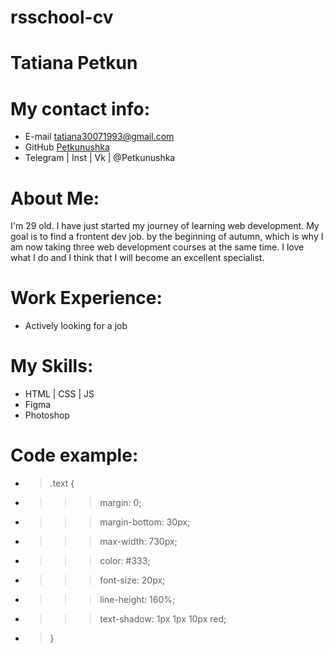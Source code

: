 # rsschool-cv
# Tatiana Petkun
# My contact info:
* E-mail tatiana30071993@gmail.com
* GitHub [Petkunushka](https://github.com/Petkunushka)
* Telegram | Inst | Vk | @Petkunushka
# About Me:
I'm 29 old. I have just started my journey of learning web development. My goal is to find a frontent dev job. by the beginning of autumn, which is why I am now taking three web development courses at the same time. I love what I do and I think that I will become an excellent specialist.
# Work Experience:
* Actively looking for a job
# My Skills:
* HTML | CSS | JS
* Figma
* Photoshop
# Сode example:
* >.text {
* >>>margin: 0;
* >>>margin-bottom: 30px;
* >>>max-width: 730px;
* >>>color: #333;
* >>>font-size: 20px;
* >>>line-height: 160%;
* >>>text-shadow: 1px 1px 10px red;
* >}

